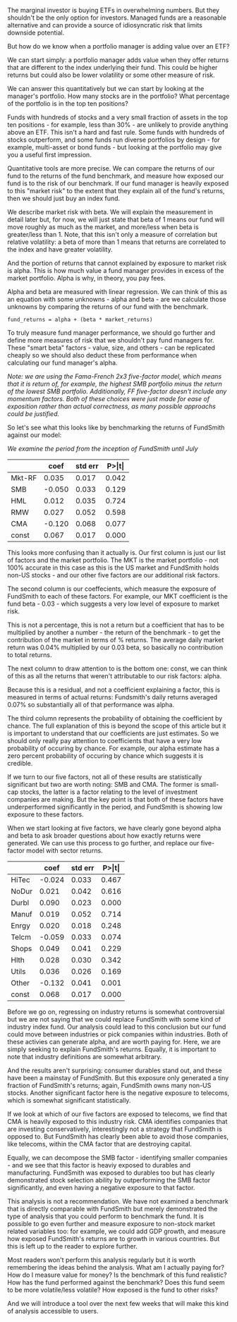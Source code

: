 The marginal investor is buying ETFs in overwhelming numbers. But they shouldn't be the only option for investors. Managed funds are a reasonable alternative and can provide a source of idiosyncratic risk that limits downside potential.

But how do we know when a portfolio manager is adding value over an ETF?

We can start simply: a portfolio manager adds value when they offer returns that are different to the index underlying their fund. This could be higher returns but could also be lower volatility or some other measure of risk.

We can answer this quantitatively but we can start by looking at the manager's portfolio. How many stocks are in the portfolio? What percentage of the portfolio is in the top ten positions? 

Funds with hundreds of stocks and a very small fraction of assets in the top ten positions - for example, less than 30% - are unlikely to provide anything above an ETF. This isn't a hard and fast rule. Some funds with hundreds of stocks outperform, and some funds run diverse portfolios by design - for example, multi-asset or bond funds - but looking at the portfolio may give you a useful first impression.

Quantitative tools are more precise. We can compare the returns of our fund to the returns of the fund benchmark, and measure how exposed our fund is to the risk of our benchmark. If our fund manager is heavily exposed to this "market risk" to the extent that they explain all of the fund's returns, then we should just buy an index fund.

We describe market risk with beta. We will explain the measurement in detail later but, for now, we will just state that beta of 1 means our fund will move roughly as much as the market, and more/less when beta is greater/less than 1. Note, that this isn't only a measure of correlation but relative volatility: a beta of more than 1 means that returns are correlated to the index and have greater volatility.

And the portion of returns that cannot explained by exposure to market risk is alpha. This is how much value a fund manager provides in excess of the market portfolio. Alpha is why, in theory, you pay fees.

Alpha and beta are measured with linear regression. We can think of this as an equation with some unknowns - alpha and beta - are we calculate those unknowns by comparing the returns of our fund with the benchmark.

``
  fund_returns = alpha + (beta * market_returns)
``

To truly measure fund manager performance, we should go further and define more measures of risk that we shouldn't pay fund managers for. These "smart beta" factors - value, size, and others - can be replicated cheaply so we should also deduct these from performance when calculating our fund manager's alpha.

*Note: we are using the Fama-French 2x3 five-factor model, which means that it is return of, for example, the highest SMB portfolio minus the return of the lowest SMB portfolio. Additionally, FF five-factor doesn't include any momentum factors. Both of these choices were just made for ease of exposition rather than actual correctness, as many possible approachs could be justified.*

So let's see what this looks like by benchmarking the returns of FundSmith against our model:

*We examine the period from the inception of FundSmith until July*

<table>
  <thead>
    <th></th>
    <th>coef</th>
    <th>std err</th>
    <th>P>|t|</th>
  </thead>
  <tbody>
    <tr><td>Mkt-RF</td><td>0.035</td><td>0.017</td><td>0.042</td></tr>
    <tr><td>SMB</td><td>-0.050</td><td>0.033</td><td>0.129</td></tr>
    <tr><td>HML</td><td>0.012</td><td>0.035</td><td>0.724</td></tr>
    <tr><td>RMW</td><td>0.027</td><td>0.052</td><td>0.598</td></tr>
    <tr><td>CMA</td><td>-0.120</td><td>0.068</td><td>0.077</td></tr>
    <tr><td>const</td><td>0.067</td><td>0.017</td><td>0.000</td></tr>
  </tbody>
</table>

This looks more confusing than it actually is. Our first column is just our list of factors and the market portfolio. The MKT is the market portfolio - not 100% accurate in this case as this is the US market and FundSmith holds non-US stocks - and our other five factors are our additional risk factors.

The second column is our coeffecients, which measure the exposure of FundSmith to each of these factors. For example, our MKT coefficient is the fund beta - 0.03 - which suggests a very low level of exposure to market risk. 

This is not a percentage, this is not a return but a coefficient that has to be multiplied by another a number - the return of the benchmark - to get the contribution of the market in terms of % returns. The average daily market return was 0.04% multiplied by our 0.03 beta, so basically no contribution to total returns.

The next column to draw attention to is the bottom one: const, we can think of this as all the returns that weren't attributable to our risk factors: alpha. 

Because this is a residual, and not a coefficient explaining a factor, this is measured in terms of actual returns: Fundsmith's daily returns averaged 0.07% so substantially all of that performance was alpha.

The third column represents the probability of obtaining the coefficient by chance. The full explanation of this is beyond the scope of this article but it is important to understand that our coefficients are just estimates. So we should only really pay attention to coefficients that have a very low probability of occuring by chance. For example, our alpha estimate has a zero percent probability of occuring by chance which suggests it is credible.

If we turn to our five factors, not all of these results are statistically significant but two are worth noting: SMB and CMA. The former is small-cap stocks, the latter is a factor relating to the level of investment companies are making. But the key point is that both of these factors have underperformed significantly in the period, and FundSmith is showing low exposure to these factors.

When we start looking at five factors, we have clearly gone beyond alpha and beta to ask broader questions about how exactly returns were generated. We can use this process to go further, and replace our five-factor model with sector returns.

<table>
  <thead>
    <th></th>
    <th>coef</th>
    <th>std err</th>
    <th>P>|t|</th>
  </thead>
  <tbody>
    <tr><td>HiTec</td><td>-0.024</td><td>0.033</td><td>0.467</td></tr>
    <tr><td>NoDur</td><td>0.021</td><td>0.042</td><td>0.616</td></tr>
    <tr><td>Durbl</td><td>0.090</td><td>0.023</td><td>0.000</td></tr>
    <tr><td>Manuf</td><td>0.019</td><td>0.052</td><td>0.714</td></tr>
    <tr><td>Enrgy</td><td>0.020</td><td>0.018</td><td>0.248</td></tr>
    <tr><td>Telcm</td><td>-0.059</td><td>0.033</td><td>0.074</td></tr>
    <tr><td>Shops</td><td>0.049</td><td>0.041</td><td>0.229</td></tr>
    <tr><td>Hlth</td><td>0.028</td><td>0.030</td><td>0.342</td></tr>
    <tr><td>Utils</td><td>0.036</td><td>0.026</td><td>0.169</td></tr>
    <tr><td>Other</td><td>-0.132</td><td>0.041</td><td>0.001</td></tr>
    <tr><td>const</td><td>0.068</td><td>0.017</td><td>0.000</td></tr>
  </tbody>
</table>

Before we go on, regressing on industry returns is somewhat controversial but we are not saying that we could replace FundSmith with some kind of industry index fund. Our analysis could lead to this conclusion but our fund could move between industries or pick companies within industries. Both of these activies can generate alpha, and are worth paying for. Here, we are simply seeking to explain FundSmith's returns. Equally, it is important to note that industry definitions are somewhat arbitrary.

And the results aren't surprising: consumer durables stand out, and these have been a mainstay of FundSmith. But this exposure only generated a tiny fraction of FundSmith's returns; again, FundSmith owns many non-US stocks. Another significant factor here is the negative exposure to telecoms, which is somewhat significant statistically.

If we look at which of our five factors are exposed to telecoms, we find that CMA is heavily exposed to this industry risk. CMA identifies companies that are investing conservatively, interestingly not a strategy that FundSmith is opposed to. But FundSmith has clearly been able to avoid those companies, like telecoms, within the CMA factor that are destroying capital.

Equally, we can decompose the SMB factor - identifying smaller companies - and we see that this factor is heaviy exposed to durables and manufacturing. FundSmith was exposed to durables too but has clearly demonstrated stock selection ability by outperforming the SMB factor significantly, and even having a negative exposure to that factor.

This analysis is not a recommendation. We have not examined a benchmark that is directly comparable with FundSmith but merely demonstrated the type of analysis that you could perform to benchmark the fund. It is possible to go even further and measure exposure to non-stock market related variables too: for example, we could add GDP growth, and measure how exposed FundSmith's returns are to growth in various countries. But this is left up to the reader to explore further.

Most readers won't perform this analysis regularly but it is worth remembering the ideas behind the analysis. What am I actually paying for? How do I measure value for money? Is the benchmark of this fund realistic? How has the fund performed against the benchmark? Does this fund seem to be more volatile/less volatile? How exposed is the fund to other risks?

And we will introduce a tool over the next few weeks that will make this kind of analysis accessible to users.
